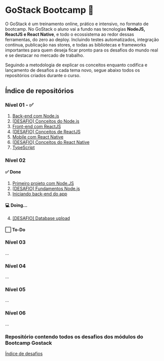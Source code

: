 # GoStack Bootcamp :rocket:
  O GoStack é um treinamento online, prático e intensivo, no formato de bootcamp. No GoStack o aluno vai a fundo nas tecnologias **NodeJS, ReactJS e React Native**, e todo o ecossistema ao redor dessas ferramentas, do zero ao deploy. Incluindo testes automatizados, integração contínua, publicação nas stores, e todas as bibliotecas e frameworks importantes para quem deseja ficar pronto para os desafios do mundo real e se destacar no mercado de trabalho. 


Seguindo a metodologia de explicar os conceitos enquanto codifica e lançamento de desafios a cada tema novo, segue abaixo todos os repositórios criados durante o curso.

## Índice de repositórios
### Nível 01 - :white_check_mark:
1. [Back-end com Node.js](https://github.com/salescamila/gostack-01.conceitos_node)
2. [\[DESAFIO\] Conceitos do Node.js](https://github.com/salescamila/gostack-02.desafio_02_conceitos_node)
3. [Front-end com ReactJS](https://github.com/salescamila/gostack-03.front-end_reactjs)
4. [\[DESAFIO\] Conceitos de ReactJS](https://github.com/salescamila/gostack-04.desafio_03_conceitos_reactjs)
5. [Mobile com React Native](https://github.com/salescamila/gostack-05.conceitos_react_native)
6. [\[DESAFIO\] Conceitos do React Native](https://github.com/salescamila/gostack-06.desafio_04_conceitos_react_native)
7. [TypeScript](https://github.com/salescamila/gostack-07.conceitos_typescript.git)

### Nível 02
#### :white_check_mark: Done
1. [Primeiro projeto com Node.JS](https://github.com/salescamila/gostack-08.primeiro_projeto_node)
2. [\[DESAFIO\] Fundamentos Node.js](https://github.com/salescamila/gostack-09.desafio_05_fundamentos_node)
3. [Iniciando back-end do app](https://github.com/salescamila/gostack-10.backend_GoBarber)

#### :computer: Doing...
4. [\[DESAFIO\] Database upload](https://github.com/salescamila/gostack-11.desafio_06_database_upload)


#### :white_large_square: To-Do
### Nível 03
...
### Nível 04
...
### Nível 05
...
### Nível 06
...


### Repositório contendo todos os desafios dos módulos do Bootcamp Gostack
[Índice de desafios](https://github.com/Rocketseat/bootcamp-gostack-desafios)
